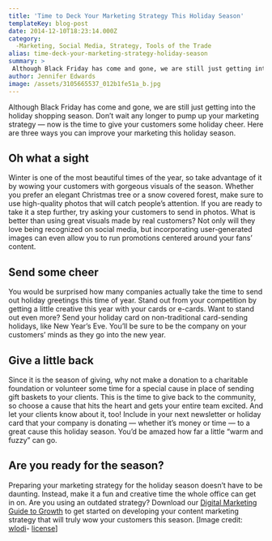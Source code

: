 ```yaml
---
title: 'Time to Deck Your Marketing Strategy This Holiday Season'
templateKey: blog-post
date: 2014-12-10T18:23:14.000Z
category: 
  -Marketing, Social Media, Strategy, Tools of the Trade
alias: time-deck-your-marketing-strategy-holiday-season
summary: > 
 Although Black Friday has come and gone, we are still just getting into the holiday shopping season. Don’t wait any longer to pump up your marketing strategy — now is the time to give your customers some holiday cheer. Here are three ways you can improve your marketing this holiday season.
author: Jennifer Edwards
image: /assets/3105665537_012b1fe51a_b.jpg
---
```


Although Black Friday has come and gone, we are still just getting into the holiday shopping season. Don’t wait any longer to pump up your marketing strategy — now is the time to give your customers some holiday cheer. Here are three ways you can improve your marketing this holiday season.

Oh what a sight
---------------

Winter is one of the most beautiful times of the year, so take advantage of it by wowing your customers with gorgeous visuals of the season. Whether you prefer an elegant Christmas tree or a snow covered forest, make sure to use high-quality photos that will catch people’s attention. If you are ready to take it a step further, try asking your customers to send in photos. What is better than using great visuals made by real customers? Not only will they love being recognized on social media, but incorporating user-generated images can even allow you to run promotions centered around your fans’ content.

Send some cheer
---------------

You would be surprised how many companies actually take the time to send out holiday greetings this time of year. Stand out from your competition by getting a little creative this year with your cards or e-cards. Want to stand out even more? Send your holiday card on non-traditional card-sending holidays, like New Year’s Eve. You’ll be sure to be the company on your customers’ minds as they go into the new year.

Give a little back
------------------

Since it is the season of giving, why not make a donation to a charitable foundation or volunteer some time for a special cause in place of sending gift baskets to your clients. This is the time to give back to the community, so choose a cause that hits the heart and gets your entire team excited. And let your clients know about it, too! Include in your next newsletter or holiday card that your company is donating — whether it’s money or time — to a great cause this holiday season. You’d be amazed how far a little “warm and fuzzy” can go. 

Are you ready for the season?
-----------------------------

Preparing your marketing strategy for the holiday season doesn’t have to be daunting. Instead, make it a fun and creative time the whole office can get in on. Are you using an outdated strategy? Download our [Digital Marketing Guide to Growth](http://offer.digett.com/marketing-guide-growth) to get started on developing your content marketing strategy that will truly wow your customers this season. \[Image credit: [wlodi](https://www.flickr.com/photos/wlodi/3105665537/in/photolist-5Jrmax-uEiF5-hPAZNn-7pdtsd-3TC4qa-3TC55X-3TC6fx-3TC5RT-3TGqc5-3TCyZc-jZRWsC-jZPpg4-7md7TE-dCk49P-jZUFf7-dCqsrm-dCk2Le-dCqucE-dCk4FT-dCqsiA-d4b4Td-8XkuHJ-74nXs6-eZEmYZ-eZUTHq-eZV93S-eZESLa-eZUpKN-eZEtYg-eZEH5T-eZUA4f-eZUYVE-eZUuSd-5tFsqg-dCqusy-dCqug7-dCqtML-dCqumN-dCk4xZ-dCqzBW-dCk3Zz-dCqu15-dCk3VD-dtR8L8-3oVbgu-8s8GE-8s8Hq-3oQBbV-8X5xXj-9DZUou)\- [license](https://creativecommons.org/licenses/by-sa/2.0/)\]
